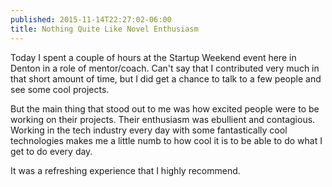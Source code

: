 ```yaml
---
published: 2015-11-14T22:27:02-06:00
title: Nothing Quite Like Novel Enthusiasm
---
```

Today I spent a couple of hours at the Startup Weekend event here in Denton in a role of mentor/coach. Can't say that I contributed very much in that short amount of time, but I did get a chance to talk to a few people and see some cool projects.

But the main thing that stood out to me was how excited people were to be working on their projects. Their enthusiasm was ebullient and contagious. Working in the tech industry every day with some fantastically cool technologies makes me a little numb to how cool it is to be able to do what I get to do every day.

It was a refreshing experience that I highly recommend.